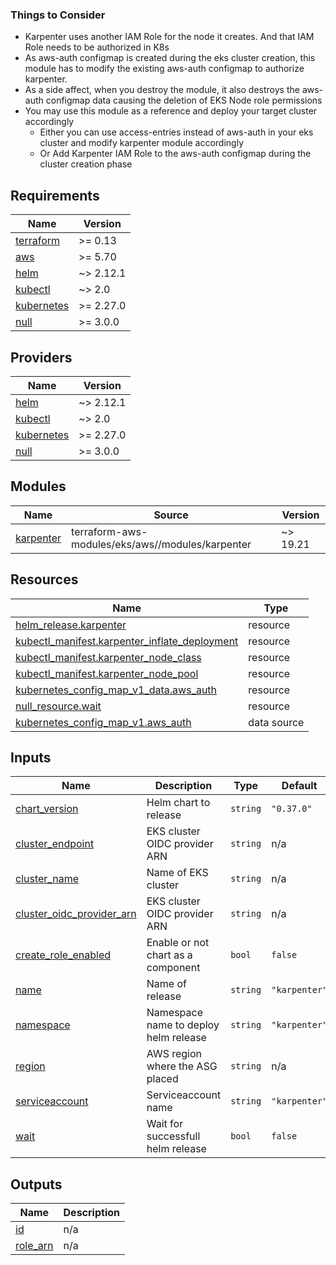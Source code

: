 ### Things to Consider
- Karpenter uses another IAM Role for the node it creates. And that IAM Role needs to be authorized in K8s
- As aws-auth configmap is created during the eks cluster creation, this module has to modify the existing aws-auth configmap to authorize karpenter.
- As a side affect, when you destroy the module, it also destroys the aws-auth configmap data causing the deletion of EKS Node role permissions
- You may use this module as a reference and deploy your target cluster accordingly
  - Either you can use access-entries instead of aws-auth in your eks cluster and modify karpenter module accordingly
  - Or Add Karpenter IAM Role to the aws-auth configmap during the cluster creation phase<!-- BEGINNING OF PRE-COMMIT-TERRAFORM DOCS HOOK -->
## Requirements

| Name | Version |
|------|---------|
| <a name="requirement_terraform"></a> [terraform](#requirement\_terraform) | >= 0.13 |
| <a name="requirement_aws"></a> [aws](#requirement\_aws) | >= 5.70 |
| <a name="requirement_helm"></a> [helm](#requirement\_helm) | ~> 2.12.1 |
| <a name="requirement_kubectl"></a> [kubectl](#requirement\_kubectl) | ~> 2.0 |
| <a name="requirement_kubernetes"></a> [kubernetes](#requirement\_kubernetes) | >= 2.27.0 |
| <a name="requirement_null"></a> [null](#requirement\_null) | >= 3.0.0 |

## Providers

| Name | Version |
|------|---------|
| <a name="provider_helm"></a> [helm](#provider\_helm) | ~> 2.12.1 |
| <a name="provider_kubectl"></a> [kubectl](#provider\_kubectl) | ~> 2.0 |
| <a name="provider_kubernetes"></a> [kubernetes](#provider\_kubernetes) | >= 2.27.0 |
| <a name="provider_null"></a> [null](#provider\_null) | >= 3.0.0 |

## Modules

| Name | Source | Version |
|------|--------|---------|
| <a name="module_karpenter"></a> [karpenter](#module\_karpenter) | terraform-aws-modules/eks/aws//modules/karpenter | ~> 19.21 |

## Resources

| Name | Type |
|------|------|
| [helm_release.karpenter](https://registry.terraform.io/providers/hashicorp/helm/latest/docs/resources/release) | resource |
| [kubectl_manifest.karpenter_inflate_deployment](https://registry.terraform.io/providers/alekc/kubectl/latest/docs/resources/manifest) | resource |
| [kubectl_manifest.karpenter_node_class](https://registry.terraform.io/providers/alekc/kubectl/latest/docs/resources/manifest) | resource |
| [kubectl_manifest.karpenter_node_pool](https://registry.terraform.io/providers/alekc/kubectl/latest/docs/resources/manifest) | resource |
| [kubernetes_config_map_v1_data.aws_auth](https://registry.terraform.io/providers/hashicorp/kubernetes/latest/docs/resources/config_map_v1_data) | resource |
| [null_resource.wait](https://registry.terraform.io/providers/hashicorp/null/latest/docs/resources/resource) | resource |
| [kubernetes_config_map_v1.aws_auth](https://registry.terraform.io/providers/hashicorp/kubernetes/latest/docs/data-sources/config_map_v1) | data source |

## Inputs

| Name | Description | Type | Default | Required |
|------|-------------|------|---------|:--------:|
| <a name="input_chart_version"></a> [chart\_version](#input\_chart\_version) | Helm chart to release | `string` | `"0.37.0"` | no |
| <a name="input_cluster_endpoint"></a> [cluster\_endpoint](#input\_cluster\_endpoint) | EKS cluster OIDC provider ARN | `string` | n/a | yes |
| <a name="input_cluster_name"></a> [cluster\_name](#input\_cluster\_name) | Name of EKS cluster | `string` | n/a | yes |
| <a name="input_cluster_oidc_provider_arn"></a> [cluster\_oidc\_provider\_arn](#input\_cluster\_oidc\_provider\_arn) | EKS cluster OIDC provider ARN | `string` | n/a | yes |
| <a name="input_create_role_enabled"></a> [create\_role\_enabled](#input\_create\_role\_enabled) | Enable or not chart as a component | `bool` | `false` | no |
| <a name="input_name"></a> [name](#input\_name) | Name of release | `string` | `"karpenter"` | no |
| <a name="input_namespace"></a> [namespace](#input\_namespace) | Namespace name to deploy helm release | `string` | `"karpenter"` | no |
| <a name="input_region"></a> [region](#input\_region) | AWS region where the ASG placed | `string` | n/a | yes |
| <a name="input_serviceaccount"></a> [serviceaccount](#input\_serviceaccount) | Serviceaccount name | `string` | `"karpenter"` | no |
| <a name="input_wait"></a> [wait](#input\_wait) | Wait for successfull helm release | `bool` | `false` | no |

## Outputs

| Name | Description |
|------|-------------|
| <a name="output_id"></a> [id](#output\_id) | n/a |
| <a name="output_role_arn"></a> [role\_arn](#output\_role\_arn) | n/a |
<!-- END OF PRE-COMMIT-TERRAFORM DOCS HOOK -->
